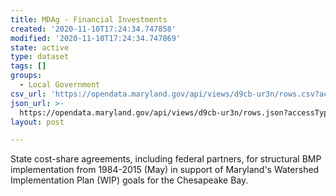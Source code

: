 ```yaml
---
title: MDAg - Financial Investments
created: '2020-11-10T17:24:34.747858'
modified: '2020-11-10T17:24:34.747869'
state: active
type: dataset
tags: []
groups:
  - Local Government
csv_url: 'https://opendata.maryland.gov/api/views/d9cb-ur3n/rows.csv?accessType=DOWNLOAD'
json_url: >-
  https://opendata.maryland.gov/api/views/d9cb-ur3n/rows.json?accessType=DOWNLOAD
layout: post

---
```

State cost-share agreements, including federal partners, for structural BMP implementation from 1984-2015 (May) in support of Maryland's Watershed Implementation Plan (WIP) goals for the Chesapeake Bay.
